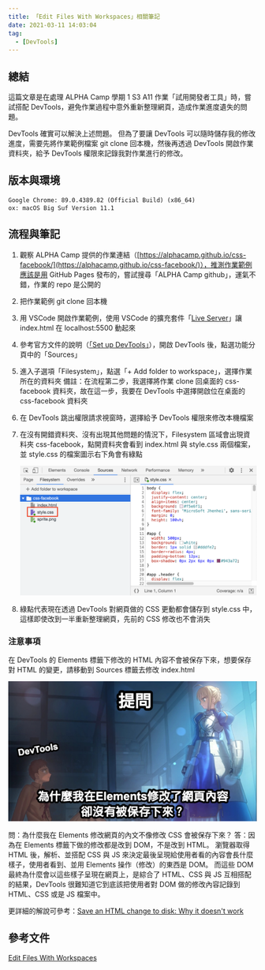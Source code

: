 ```yaml
---
title: 「Edit Files With Workspaces」相關筆記
date: 2021-03-11 14:03:04
tag:
  - [DevTools]
---
```


## 總結

這篇文章是在處理 ALPHA Camp 學期 1 S3 A11 作業「試用開發者工具」時，嘗試搭配 DevTools，避免作業過程中意外重新整理網頁，造成作業進度遺失的問題。

DevTools 確實可以解決上述問題。
但為了要讓 DevTools 可以隨時儲存我的修改進度，需要先將作業範例檔案 git clone 回本機，然後再透過 DevTools 開啟作業資料夾，給予 DevTools 權限來記錄我對作業進行的修改。

## 版本與環境

```
Google Chrome: 89.0.4389.82 (Official Build) (x86_64)
ox: macOS Big Suf Version 11.1
```

## 流程與筆記

1. 觀察 ALPHA Camp 提供的作業連結（[https://alphacamp.github.io/css-facebook/](https://alphacamp.github.io/css-facebook/)），推測作業範例應該是用 GitHub Pages 發布的，嘗試搜尋「ALPHA Camp github」，運氣不錯，作業的 repo 是公開的
1. 把作業範例 git clone 回本機
1. 用 VSCode 開啟作業範例，使用 VSCode 的擴充套件「[Live Server](https://marketplace.visualstudio.com/items?itemName=ritwickdey.LiveServer)」讓 index.html 在 localhost:5500 動起來
1. 參考官方文件的說明（[「Set up DevTools」](https://developers.google.com/web/tools/chrome-devtools/workspaces#devtools)），開啟 DevTools 後，點選功能分頁中的「Sources」
1. 進入子選項「Filesystem」，點選「+ Add folder to workspace」，選擇作業所在的資料夾
   備註：在流程第二步，我選擇將作業 clone 回桌面的 css-facebook 資料夾，故在這一步，我要在 DevTools 中選擇開啟位在桌面的 css-facebook 資料夾
1. 在 DevTools 跳出權限請求視窗時，選擇給予 DevTools 權限來修改本機檔案
1. 在沒有開錯資料夾、沒有出現其他問題的情況下，Filesystem 區域會出現資料夾 css-facebook，點開資料夾會看到 index.html 與 style.css 兩個檔案，並 style.css 的檔案圖示右下角會有綠點

   ![demo](/2021/edit-files-with-workspaces/file-mapping-success.png)

1. 綠點代表現在透過 DevTools 對網頁做的 CSS 更動都會儲存到 style.css 中，這樣即使改到一半重新整理網頁，先前的 CSS 修改也不會消失

### 注意事項

在 DevTools 的 Elements 標籤下修改的 HTML 內容不會被保存下來，想要保存對 HTML 的變更，請移動到 Sources 標籤去修改 index.html

![demo](/2021/edit-files-with-workspaces/why-it-isnt-saved.png)

問：為什麼我在 Elements 修改網頁的內文不像修改 CSS 會被保存下來？
答：因為在 Elements 標籤下做的修改都是改到 DOM，不是改到 HTML。
瀏覽器取得 HTML 後，解析、並搭配 CSS 與 JS 來決定最後呈現給使用者看的內容會長什麼樣子，使用者看到、並用 Elements 操作（修改）的東西是 DOM。
而這些 DOM 最終為什麼會以這些樣子呈現在網頁上，是綜合了 HTML、CSS 與 JS 互相搭配的結果，DevTools 很難知道它到底該把使用者對 DOM 做的修改內容記錄到 HTML、CSS 或是 JS 檔案中。

更詳細的解說可參考：[Save an HTML change to disk: Why it doesn't work](https://developers.google.com/web/tools/chrome-devtools/workspaces#why)

## 參考文件

[Edit Files With Workspaces](https://developers.google.com/web/tools/chrome-devtools/workspaces)
